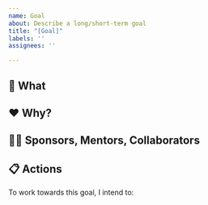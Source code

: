 ```yaml
---
name: Goal
about: Describe a long/short-term goal
title: "[Goal]"
labels: ''
assignees: ''

---
```


## 🎯 What

<describe the goal here>

## ❤ Why?

## 🧑‍🏫 Sponsors, Mentors, Collaborators

<who can support you>

## 📋 Actions

To work towards this goal, I intend to:

<insert a list of related actions or short-term goals if this is a long term one>
